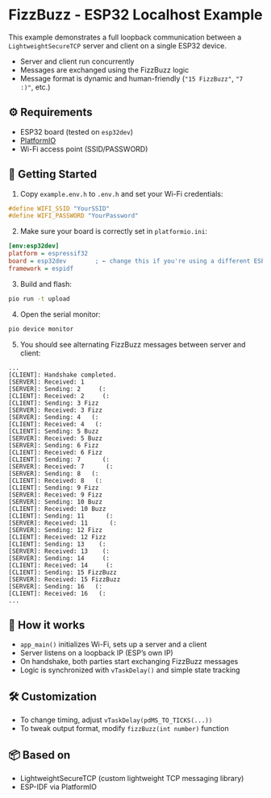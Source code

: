 # FizzBuzz - ESP32 Localhost Example

This example demonstrates a full loopback communication between a `LightweightSecureTCP` server and client on a single ESP32 device.

- Server and client run concurrently
- Messages are exchanged using the FizzBuzz logic
- Message format is dynamic and human-friendly (`"15 FizzBuzz"`, `"7  :)"`, etc.)

## ⚙️ Requirements

- ESP32 board (tested on `esp32dev`)
- [PlatformIO](https://platformio.org/)
- Wi-Fi access point (SSID/PASSWORD)

## 🚀 Getting Started

1. Copy `example.env.h` to `.env.h` and set your Wi-Fi credentials:

```cpp
#define WIFI_SSID "YourSSID"
#define WIFI_PASSWORD "YourPassword"
```

2. Make sure your board is correctly set in `platformio.ini`:
```ini
[env:esp32dev]
platform = espressif32
board = esp32dev        ; ← change this if you're using a different ESP32 variant
framework = espidf
```

3. Build and flash:

```bash
pio run -t upload
```

4. Open the serial monitor:

```bash
pio device monitor
```


5. You should see alternating FizzBuzz messages between server and client:

```
...
[CLIENT]: Handshake completed.
[SERVER]: Received: 1
[SERVER]: Sending: 2     (:
[CLIENT]: Received: 2     (:
[CLIENT]: Sending: 3 Fizz
[SERVER]: Received: 3 Fizz
[SERVER]: Sending: 4   (:
[CLIENT]: Received: 4   (:
[CLIENT]: Sending: 5 Buzz
[SERVER]: Received: 5 Buzz
[SERVER]: Sending: 6 Fizz
[CLIENT]: Received: 6 Fizz
[CLIENT]: Sending: 7      (:
[SERVER]: Received: 7      (:
[SERVER]: Sending: 8   (:
[CLIENT]: Received: 8   (:
[CLIENT]: Sending: 9 Fizz
[SERVER]: Received: 9 Fizz
[SERVER]: Sending: 10 Buzz
[CLIENT]: Received: 10 Buzz
[CLIENT]: Sending: 11      (:
[SERVER]: Received: 11      (:
[SERVER]: Sending: 12 Fizz
[CLIENT]: Received: 12 Fizz
[CLIENT]: Sending: 13    (:
[SERVER]: Received: 13    (:
[SERVER]: Sending: 14     (:
[CLIENT]: Received: 14     (:
[CLIENT]: Sending: 15 FizzBuzz
[SERVER]: Received: 15 FizzBuzz
[SERVER]: Sending: 16   (:
[CLIENT]: Received: 16   (:
...
```

## 🧠 How it works

- `app_main()` initializes Wi-Fi, sets up a server and a client
- Server listens on a loopback IP (ESP’s own IP)
- On handshake, both parties start exchanging FizzBuzz messages
- Logic is synchronized with `vTaskDelay()` and simple state tracking

## 🛠 Customization

- To change timing, adjust `vTaskDelay(pdMS_TO_TICKS(...))`
- To tweak output format, modify `fizzBuzz(int number)` function

## 📦 Based on

- LightweightSecureTCP (custom lightweight TCP messaging library)
- ESP-IDF via PlatformIO
